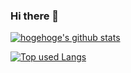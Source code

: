 ### Hi there 👋

<!--
**TheGK-rh/TheGK-rh** is a ✨ _special_ ✨ repository because its `README.md` (this file) appears on your GitHub profile.

<!-- リポジトリステータス -->
[![hogehoge's github stats](https://github-readme-stats.vercel.app/api?username=TheGK-rh&hide=contribs&count_private=true&show_icons=true&theme=tokyonight)](https://github.com/TheGK-rh/)

<!-- ソースコード統計 -->
[![Top used Langs](https://github-readme-stats.vercel.app/api/top-langs/?username=TheGK-rh&layout=compact&theme=tokyonight)](https://github.com/TheGK-rh/)
